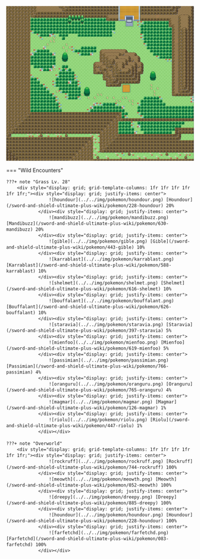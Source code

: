 <img src="../../img/routes/Wild Area 4 West.png" alt="Wild Area 4 West"/>

=== "Wild Encounters"


	???+ note "Grass Lv. 28"
		<div style="display: grid; grid-template-columns: 1fr 1fr 1fr 1fr 1fr 1fr;"><div style="display: grid; justify-items: center">
                    ![houndour](../../img/pokemon/houndour.png) [Houndour](/sword-and-shield-ultimate-plus-wiki/pokemon/228-houndour) 20%
                </div><div style="display: grid; justify-items: center">
                    ![mandibuzz](../../img/pokemon/mandibuzz.png) [Mandibuzz](/sword-and-shield-ultimate-plus-wiki/pokemon/630-mandibuzz) 20%
                </div><div style="display: grid; justify-items: center">
                    ![gible](../../img/pokemon/gible.png) [Gible](/sword-and-shield-ultimate-plus-wiki/pokemon/443-gible) 10%
                </div><div style="display: grid; justify-items: center">
                    ![karrablast](../../img/pokemon/karrablast.png) [Karrablast](/sword-and-shield-ultimate-plus-wiki/pokemon/588-karrablast) 10%
                </div><div style="display: grid; justify-items: center">
                    ![shelmet](../../img/pokemon/shelmet.png) [Shelmet](/sword-and-shield-ultimate-plus-wiki/pokemon/616-shelmet) 10%
                </div><div style="display: grid; justify-items: center">
                    ![bouffalant](../../img/pokemon/bouffalant.png) [Bouffalant](/sword-and-shield-ultimate-plus-wiki/pokemon/626-bouffalant) 10%
                </div><div style="display: grid; justify-items: center">
                    ![staravia](../../img/pokemon/staravia.png) [Staravia](/sword-and-shield-ultimate-plus-wiki/pokemon/397-staravia) 5%
                </div><div style="display: grid; justify-items: center">
                    ![mienfoo](../../img/pokemon/mienfoo.png) [Mienfoo](/sword-and-shield-ultimate-plus-wiki/pokemon/619-mienfoo) 5%
                </div><div style="display: grid; justify-items: center">
                    ![passimian](../../img/pokemon/passimian.png) [Passimian](/sword-and-shield-ultimate-plus-wiki/pokemon/766-passimian) 4%
                </div><div style="display: grid; justify-items: center">
                    ![oranguru](../../img/pokemon/oranguru.png) [Oranguru](/sword-and-shield-ultimate-plus-wiki/pokemon/765-oranguru) 4%
                </div><div style="display: grid; justify-items: center">
                    ![magmar](../../img/pokemon/magmar.png) [Magmar](/sword-and-shield-ultimate-plus-wiki/pokemon/126-magmar) 1%
                </div><div style="display: grid; justify-items: center">
                    ![riolu](../../img/pokemon/riolu.png) [Riolu](/sword-and-shield-ultimate-plus-wiki/pokemon/447-riolu) 1%
                </div></div>

	???+ note "Overworld"
		<div style="display: grid; grid-template-columns: 1fr 1fr 1fr 1fr 1fr 1fr;"><div style="display: grid; justify-items: center">
                    ![rockruff](../../img/pokemon/rockruff.png) [Rockruff](/sword-and-shield-ultimate-plus-wiki/pokemon/744-rockruff) 100%
                </div><div style="display: grid; justify-items: center">
                    ![meowth](../../img/pokemon/meowth.png) [Meowth](/sword-and-shield-ultimate-plus-wiki/pokemon/052-meowth) 100%
                </div><div style="display: grid; justify-items: center">
                    ![dreepy](../../img/pokemon/dreepy.png) [Dreepy](/sword-and-shield-ultimate-plus-wiki/pokemon/885-dreepy) 100%
                </div><div style="display: grid; justify-items: center">
                    ![houndour](../../img/pokemon/houndour.png) [Houndour](/sword-and-shield-ultimate-plus-wiki/pokemon/228-houndour) 100%
                </div><div style="display: grid; justify-items: center">
                    ![farfetchd](../../img/pokemon/farfetchd.png) [Farfetchd](/sword-and-shield-ultimate-plus-wiki/pokemon/083-farfetchd) 100%
                </div></div>



